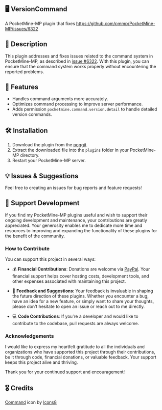 ## 🖥️ VersionCommand

A PocketMine-MP plugin that fixes https://github.com/pmmp/PocketMine-MP/issues/6322

## 📜 Description

This plugin addresses and fixes issues related to the command system in PocketMine-MP, as described in [issue #6322](https://github.com/pmmp/PocketMine-MP/issues/6322). With this plugin, you can ensure that the command system works properly without encountering the reported problems.

## 🌟 Features

- Handles command arguments more accurately.
- Optimizes command processing to improve server performance.
- Adds permission `pocketmine.command.version.detail` to handle detailed version commands.

## 🛠️ Installation

1. Download the plugin from the [poggit](https://poggit.pmmp.io/ci/nicholass003/VersionCommand).
2. Extract the downloaded file into the `plugins` folder in your PocketMine-MP directory.
3. Restart your PocketMine-MP server.

## 💡 Issues & Suggestions

Feel free to creating an issues for bug reports and feature requests!

## 💖 Support Development

If you find my PocketMine-MP plugins useful and wish to support their ongoing development and maintenance, your contributions are greatly appreciated. Your generosity enables me to dedicate more time and resources to improving and expanding the functionality of these plugins for the benefit of the community.

### How to Contribute

You can support this project in several ways:

- 💰 **Financial Contributions**: Donations are welcome via [PayPal](https://paypal.me/FireRashkar). Your financial support helps cover hosting costs, development tools, and other expenses associated with maintaining this project.
  
- 📝 **Feedback and Suggestions**: Your feedback is invaluable in shaping the future direction of these plugins. Whether you encounter a bug, have an idea for a new feature, or simply want to share your thoughts, please don't hesitate to open an issue or reach out to me directly.
  
- 💻 **Code Contributions**: If you're a developer and would like to contribute to the codebase, pull requests are always welcome.
  
### Acknowledgements

I would like to express my heartfelt gratitude to all the individuals and organizations who have supported this project through their contributions, be it through code, financial donations, or valuable feedback. Your support keeps this project alive and thriving.

Thank you for your continued support and encouragement!

## 🎖️ Credits
<a target="_blank" href="https://icons8.com/icon/r6DAq6h38k2V/command">Command</a> icon by <a target="_blank" href="https://icons8.com">Icons8</a>